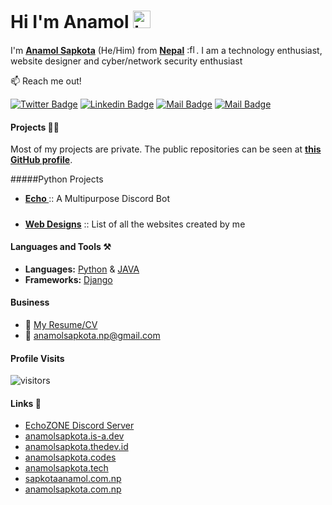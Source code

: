 # Hi I'm Anamol <img src="https://user-images.githubusercontent.com/1303154/88677602-1635ba80-d120-11ea-84d8-d263ba5fc3c0.gif" width="28px" alt="hi">
I'm **[Anamol Sapkota](https://en.wikipedia.org/wiki/User:Ascii002)** (He/Him) from **[Nepal](https://en.wikipedia.org/wiki/Nepal)**  <img src="https://upload.wikimedia.org/wikipedia/commons/thumb/9/9b/Flag_of_Nepal.svg/840px-Flag_of_Nepal.svg.png" height="15" width="15" title=":flag_np:" />. I am a technology enthusiast, website designer and cyber/network security enthusiast

:mailbox: Reach me out!

[![Twitter Badge](https://img.shields.io/badge/-@sapkotaanamol-1ca0f1?style=flat&labelColor=1ca0f1&logo=twitter&logoColor=white&link=https://twitter.com/sapkotaanamol)](https://twitter.com/sapkotaanamol) [![Linkedin Badge](https://img.shields.io/badge/-@anamolsapkota-0e76a8?style=flat&labelColor=0e76a8&logo=linkedin&logoColor=white)](https://www.linkedin.com/in/anamolsapkota/) [![Mail Badge](https://img.shields.io/badge/-@anamolsapkota-e84393?style=flat&labelColor=e84393&logo=instagram&logoColor=white)](https://instagram.com/anamolsapkota) [![Mail Badge](https://img.shields.io/badge/-anamolsapkota-c0392b?style=flat&labelColor=c0392b&logo=gmail&logoColor=white)](mailto:anamolsapkota.np@gmail.com)

#### Projects 👨‍💻
Most of my projects are private. The public repositories can be seen at **[this GitHub profile](https://github.com/anamolsapkota?tab=repositories)**.

#####Python Projects
- **[ Echo ](https://echobot.tk)** :: A Multipurpose Discord Bot

#####
- **[Web Designs](https://sapkotaanamol.com.np/home#portfolio)** :: List of all the websites created by me

#### Languages and Tools ⚒
- **Languages:** [Python](https://en.wikipedia.org/wiki/Python_(programming_language)) & [JAVA](https://en.wikipedia.org/wiki/Java_(programming_language))
- **Frameworks:** [Django](https://www.djangoproject.com/)

#### Business
- :paperclip: [My Resume/CV](https://cdn.sapkotaanamol.com.np/documents/resume.pdf)
- :email: anamolsapkota.np@gmail.com

#### Profile Visits 

![visitors](https://visitor-badge.glitch.me/badge?page_id=anamolsapkota.anamolsapkota)

#### Links 📎
- [EchoZONE Discord Server](https://discord.gg/NXk5ZuC)
- [anamolsapkota.is-a.dev](https://anamolsapkota.is-a.dev)
- [anamolsapkota.thedev.id](https://anamolsapkota.thedev.id)
- [anamolsapkota.codes](https://anamolsapkota.codes)
- [anamolsapkota.tech](https://anamolsapkota.tech)
- [sapkotaanamol.com.np](https://sapkotaanamol.com.np)
- [anamolsapkota.com.np](https://anamolsapkota.com.np)
